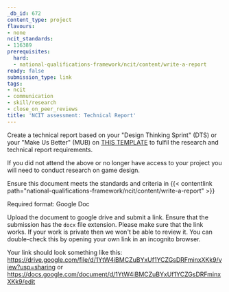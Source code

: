 ```yaml
---
_db_id: 672
content_type: project
flavours:
- none
ncit_standards:
- 116389
prerequisites:
  hard:
  - national-qualifications-framework/ncit/content/write-a-report
ready: false
submission_type: link
tags:
- ncit
- communication
- skill/research
- close_on_peer_reviews
title: 'NCIT assessment: Technical Report'
---
```


Create a technical report based on your "Design Thinking Sprint" (DTS) or your "Make Us Better" (MUB) on [THIS TEMPLATE](https://docs.google.com/document/d/1ww1Y9KEKQZS3EOTKcl4aQ__ockq3FSD7/edit?usp=share_link&ouid=106698657596806218419&rtpof=true&sd=true) to fulfil the research and technical report requirements.

If you did not attend the above or no longer have access to your project you will need to conduct research on game design. 

Ensure this document meets the standards and criteria in {{< contentlink path="national-qualifications-framework/ncit/content/write-a-report" >}}

Required format: Google Doc

Upload the document to google drive and submit a link. Ensure that the submission has the `docx` file extension. Please make sure that the link works. If your work is private then we won't be able to review it. You can double-check this by opening your own link in an incognito browser.  

Your link should look something like this:
https://drive.google.com/file/d/1YtW4iBMCZuBYxUf1YCZGsDRFminxXKk9/view?usp=sharing or https://docs.google.com/document/d/1YtW4iBMCZuBYxUf1YCZGsDRFminxXKk9/edit